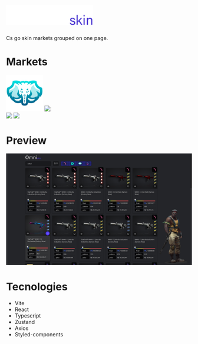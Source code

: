 # [<img src="https://raw.githubusercontent.com/brunoandradebr/omniskin/main/src/components/Header/assets/images/omniskin-logo.png" width="235"/>](https://brunoandradebr.github.io/omniskin/)

Cs go skin markets grouped on one page.

# Markets

[<img src="https://raw.githubusercontent.com/brunoandradebr/omniskin/main/src/components/SkinSearch/StoreFilter/assets/nesha.png" width="100" />](https://neshastore.com/)
[<img src="https://cdn-front-static.dmarket.com/prod/v1-209-3/assets/img/footer/img-dmarket-logo.svg" width="100" />](https://dmarket.com/pt/ingame-items/item-list/csgo-skins) <br>
[<img src="https://cs.money/svg/new_logo.svg" width="100" />](https://cs.money/pt/csgo/store/)
[<img src="https://dashskins.com.br/logo.png" width="100" />](https://dashskins.com.br/)

# Preview

[<img src="https://raw.githubusercontent.com/brunoandradebr/omniskin/main/print.png" />](https://brunoandradebr.github.io/omniskin/)

# Tecnologies

- Vite
- React
- Typescript
- Zustand
- Axios
- Styled-components
